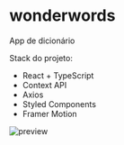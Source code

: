# wonderwords
App de dicionário

Stack do projeto:
- React + TypeScript
- Context API
- Axios
- Styled Components
- Framer Motion

![preview](https://user-images.githubusercontent.com/95719499/216779629-955e9da4-52fe-43bd-9a42-a73f13f794ad.png)
